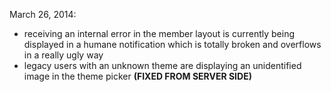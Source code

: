 March 26, 2014:

  * receiving an internal error in the member layout is currently being
    displayed in a humane notification which is totally broken and overflows
    in a really ugly way
  * legacy users with an unknown theme are displaying an unidentified image
    in the theme picker **(FIXED FROM SERVER SIDE)**